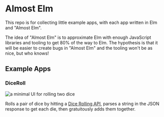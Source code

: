 # Almost Elm

This repo is for collecting little example apps, with each app written in Elm and "Almost Elm".

The idea of "Almost Elm" is to approximate Elm with enough JavaScript libraries and tooling to get 80% of the way to Elm. The hypothesis is that it will be easier to create bugs in "Almost Elm" and the tooling won't be as nice, but who knows!

## Example Apps

### DiceRoll

![a minimal UI for rolling two dice](https://i.imgur.com/p7FkH9i.png "DiceRoll UI")

Rolls a pair of dice by hitting a [Dice Rolling API](https://rolz.org/help/api), parses a string in the JSON response to get each die, then gratuitously adds them together.
